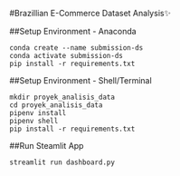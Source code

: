 #Brazillian E-Commerce Dataset Analysis✨

##Setup Environment - Anaconda
```
conda create --name submission-ds
conda activate submission-ds
pip install -r requirements.txt
```

##Setup Environment - Shell/Terminal
```
mkdir proyek_analisis_data
cd proyek_analisis_data
pipenv install
pipenv shell
pip install -r requirements.txt
```

##Run Steamlit App
```
streamlit run dashboard.py
```
